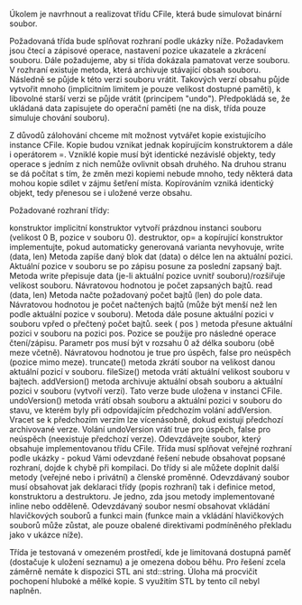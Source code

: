 Úkolem je navrhnout a realizovat třídu CFile, která bude simulovat binární soubor.

Požadovaná třída bude splňovat rozhraní podle ukázky níže. Požadavkem jsou čtecí a zápisové operace, nastavení pozice ukazatele a zkrácení souboru. Dále požadujeme, aby si třída dokázala pamatovat verze souboru. V rozhraní existuje metoda, která archivuje stávající obsah souboru. Následně se půjde k této verzi souboru vrátit. Takových verzí obsahu půjde vytvořit mnoho (implicitním limitem je pouze velikost dostupné paměti), k libovolné starší verzi se půjde vrátit (principem "undo"). Předpokládá se, že ukládaná data zapisujete do operační paměti (ne na disk, třída pouze simuluje chování souboru).

Z důvodů zálohování chceme mít možnost vytvářet kopie existujícího instance CFile. Kopie budou vznikat jednak kopírujícím konstruktorem a dále i operátorem =. Vzniklé kopie musí být identické nezávislé objekty, tedy operace s jedním z nich nemůže ovlivnit obsah druhého. Na druhou stranu se dá počítat s tím, že změn mezi kopiemi nebude mnoho, tedy některá data mohou kopie sdílet v zájmu šetření místa. Kopírováním vzniká identický objekt, tedy přenesou se i uložené verze obsahu.

Požadované rozhraní třídy:

konstruktor
implicitní konstruktor vytvoří prázdnou instanci souboru (velikost 0 B, pozice v souboru 0).
destruktor, op= a kopírující konstruktor
implementujte, pokud automaticky generovaná varianta nevyhovuje,
write (data, len)
Metoda zapíše daný blok dat (data) o délce len na aktuální pozici. Aktuální pozice v souboru se po zápisu posune za poslední zapsaný bajt. Metoda write přepisuje data (je-li aktuální pozice uvnitř souboru)/rozšiřuje velikost souboru. Návratovou hodnotou je počet zapsaných bajtů.
read (data, len)
Metoda načte požadovaný počet bajtů (len) do pole data. Návratovou hodnotou je počet načtených bajtů (může být menší než len podle aktuální pozice v souboru). Metoda dále posune aktuální pozici v souboru vpřed o přečtený počet bajtů.
seek ( pos )
metoda přesune aktuální pozici v souboru na pozici pos. Pozice se použije pro následné operace čtení/zápisu. Parametr pos musí být v rozsahu 0 až délka souboru (obě meze včetně). Návratovou hodnotou je true pro úspěch, false pro neúspěch (pozice mimo meze).
truncate()
metoda zkrátí soubor na velikost danou aktuální pozicí v souboru.
fileSize()
metoda vrátí aktuální velikost souboru v bajtech.
addVersion()
metoda archivuje aktuální obsah souboru a aktuální pozici v souboru (vytvoří verzi). Tato verze bude uložena v instanci CFile.
undoVersion()
metoda vrátí obsah souboru a aktuální pozici v souboru do stavu, ve kterém byly při odpovídajícím předchozím volání addVersion. Vracet se k předchozím verzím lze vícenásobně, dokud existují předchozí archivované verze. Volání undoVersion vrátí true pro úspěch, false pro neúspěch (neexistuje předchozí verze).
Odevzdávejte soubor, který obsahuje implementovanou třídu CFile. Třída musí splňovat veřejné rozhraní podle ukázky - pokud Vámi odevzdané řešení nebude obsahovat popsané rozhraní, dojde k chybě při kompilaci. Do třídy si ale můžete doplnit další metody (veřejné nebo i privátní) a členské proměnné. Odevzdávaný soubor musí obsahovat jak deklaraci třídy (popis rozhraní) tak i definice metod, konstruktoru a destruktoru. Je jedno, zda jsou metody implementované inline nebo odděleně. Odevzdávaný soubor nesmí obsahovat vkládání hlavičkových souborů a funkci main (funkce main a vkládání hlavičkových souborů může zůstat, ale pouze obalené direktivami podmíněného překladu jako v ukázce níže).

Třída je testovaná v omezeném prostředí, kde je limitovaná dostupná paměť (dostačuje k uložení seznamu) a je omezena dobou běhu. Pro řešení zcela záměrně nemáte k dispozici STL ani std::string. Úloha má procvičit pochopení hluboké a mělké kopie. S využitím STL by tento cíl nebyl naplněn.